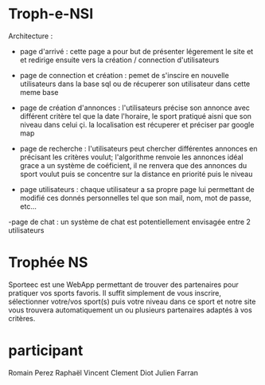 # Troph-e-NSI



Architecture : 
- page d'arrivé : cette page a pour but de présenter légerement le site et et redirige ensuite vers la création / connection d'utilisateurs

- page de connection et création : pemet de s'inscire en nouvelle utilisateurs dans la base sql ou de récuperer son utilisateur dans cette meme base

- page de création d'annonces : l'utilisateurs précise son annonce avec différent critère tel que la date l'horaire, le sport pratiqué aisni que son niveau dans celui çi. la localisation est récuperer et préciser par google map

- page de recherche : l'utilisateurs peut chercher différentes annonces en précisant les critères voulut; l'algorithme renvoie les annonces idéal grace a un système de coéficient, il ne renvera que des annonces du sport voulut puis se concentre sur la distance en priorité puis le niveau

- page utilisateurs : chaque utilisateur a sa propre page lui permettant de modifié ces donnés personnelles tel que son mail, nom, mot de passe, etc...

-page de chat :  un système de chat est potentiellement envisagée entre 2 utilisateurs 

# Trophée NS

Sporteec est une WebApp permettant de trouver des partenaires pour pratiquer vos sports favoris. Il suffit simplement de vous inscrire, sélectionner votre/vos sport(s) puis votre niveau dans ce sport et notre site vous trouvera automatiquement un ou plusieurs partenaires adaptés à vos critères.


# participant

Romain Perez
Raphaël Vincent 
Clement Diot
Julien Farran


